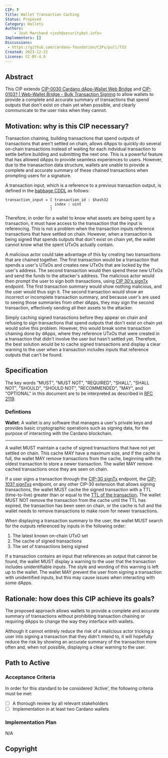 ```yaml
---
CIP: ?
Title: Wallet Transaction Caching
Status: Proposed
Category: Wallets
Authors:
    - Josh Marchand <josh@securitybot.info>
Implementors: []
Discussions:
 - https://github.com/cardano-foundation/CIPs/pull/733
Created: 2023-12-22
License: CC-BY-4.0
---
```


## Abstract

This CIP extends [CIP-0030 Cardano dApp-Wallet Web Bridge](https://github.com/cardano-foundation/CIPs/tree/master/CIP-0030/) and [CIP-0103? | Web-Wallet Bridge - Bulk Transaction Signing](https://github.com/cardano-foundation/CIPs/pull/587) to allow wallets to provide a complete and accurate summary of transactions that spend outputs that don't exist on chain yet when possible, and clearly communicate to the user risks when they cannot.

## Motivation: why is this CIP necessary?

Transaction chaining, building transactions that spend outputs of transactions that aren't settled on chain, allows dApps to quickly do several on-chain transactions instead of waiting for each indvidual transaction to settle before building and submitting the next one. This is a powerful feature that has allowed dApps to provide seamless experiences to users. However, due to the tranasaction data structure, wallets are unable to provide a complete and accurate summary of these chained transactions when prompting users for a signature.

A transaction input, which is a reference to a previous transaction output, is defined in the [babbage CDDL](https://github.com/IntersectMBO/cardano-ledger/blob/master/eras/babbage/impl/cddl-files/babbage.cddl) as follows:

```
transaction_input = [ transaction_id : $hash32
                    , index : uint
                    ]
```

Therefore, in order for a wallet to know what assets are being spent by a transaction, it must have access to the transaction that the input is referencing. This is not a problem when the transaction inputs reference transactions that have settled on chain. However, when a transaction is being signed that spends outputs that don't exist on chain yet, the wallet cannot know what the spent UTxOs actually contain.

A malicious actor could take advantage of this by creating two transactions that are chained together. The first transaction would be a transaction that spends a user's UTxOs and creates new UTxOs that are locked by the user's address. The second transaction would then spend these new UTxOs and send the funds to the attacker's address. The malicious actor would then prompt the user to sign both transactions, using [CIP 30's signTx](https://github.com/cardano-foundation/CIPs/blob/master/CIP-0030/README.md#apisigntxtx-cbortransaction-partialsign-bool--false-promisecbortransaction_witness_set) endpoint. The first transaction summary would show nothing malicious, and the user would thus sign it. The second transaction would show an incorrect or incomplete transaction summary, and because user's are used to seeing those summaries from other dApps, they may sign the second transaction, effectively sending all their assets to the attacker.

Simply caching signed tranasctions before they appear on chain and refusing to sign transactions that spend outputs that don't exist on chain yet would solve this problem. However, this would break some transaction chaining done by dApps, where they reference UTxOs that were created in a transaction that didn't involve the user but hasn't settled yet. Therefore, the best solution would be to cache signed transactions and display a clear warning to the user when a transaction includes inputs that reference outputs that can't be found.

## Specification

The key words "MUST", "MUST NOT", "REQUIRED", "SHALL", "SHALL NOT", "SHOULD", "SHOULD NOT", "RECOMMENDED", "MAY", and "OPTIONAL" in this document are to be interpreted as described in [RFC 2119](https://datatracker.ietf.org/doc/html/rfc2119).

### Defintions

**Wallet**: A wallet is any software that manages a user's private keys and provides basic cryptographic operations such as signing data, for the purpose of interacting with the Cardano blockchain.

---

A wallet MUST maintain a cache of signed transactions that have not yet settled on chain. This cache MAY have a maximum size, and if the cache is full, the wallet MAY remove transactions from the cache, beginning with the oldest transaction to store a newer transaction. The wallet MAY remove cached transactions once they are seen on chain.

If a user signs a transaction through the [CIP-30 signTx](https://github.com/cardano-foundation/CIPs/blob/master/CIP-0030/README.md#apisigntxtx-cbortransaction-partialsign-bool--false-promisecbortransaction_witness_set) endpoint, the [CIP-103? signTxs](https://github.com/cardano-foundation/CIPs/blob/508ea0557bcd17d793da90312789165dcef8a4db/CIP-0103/README.md#apicip103signtxstxs-transactionsignaturerequest-promisecbortransaction_witness_set) endpoint, or any other CIP-30 extension that allows signing transactions, the wallet MUST cache the signed transaction with a TTL (time-to-live) greater than or equal to the [TTL of the transaction](https://github.com/IntersectMBO/cardano-ledger/blob/master/eras/babbage/impl/cddl-files/babbage.cddl#L57C8-L57C9). The wallet MUST NOT remove the transaction from the cache until the TTL has expired, the transaction has been seen on chain, or the cache is full and the wallet needs to remove transactions to make room for newer transactions.

When displaying a transaction summary to the user, the wallet MUST search for the outputs referenced by inputs in the following order:

1. The latest known on-chain UTxO set
2. The cache of signed transactions
3. The set of transactions being signed

If a transaction contains an input that references an output that cannot be found, the wallet MUST display a warning to the user that the transaction includes unidentifiable inputs. The style and wording of this warning is left up to the wallet. The wallet MAY prevent the user from signing a transaction with unidentified inputs, but this may cause issues when interacting with some dApps.

## Rationale: how does this CIP achieve its goals?

The proposed approach allows wallets to provide a complete and accurate summary of transactions without prohibiting transaction chaining or requiring dApps to change the way they interface with wallets.

Although it cannot entirely reduce the risk of a malicious actor tricking a user into signing a transaction that they didn't intend to, it will hopefully reduce the risk by showing an accurate summary of the transaction more often and, when not possible, displaying a clear warning to the user.

## Path to Active

### Acceptance Criteria

In order for this standard to be considered 'Active', the following criteria must be met:

- [ ] A thorough review by all relevant stakeholders
- [ ] Implementation in at least two Cardano wallets

### Implementation Plan

N/A

## Copyright

[CC-BY-4.0]: https://creativecommons.org/licenses/by/4.0/legalcode

